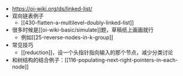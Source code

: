 - https://oi-wiki.org/ds/linked-list/
- 双向链表例子
  - [[430-flatten-a-multilevel-doubly-linked-list]]
- 很多时候是[[oi-wiki-basic/simulate]]题，草稿纸上画画就行
  - 例如[[25-reverse-nodes-in-k-group]]
- 常见技巧
  - [[reduction]]，设一个头指针指向输入的那个节点，减少分类讨论
- 和树结构的结合例子：[[116-populating-next-right-pointers-in-each-node]]